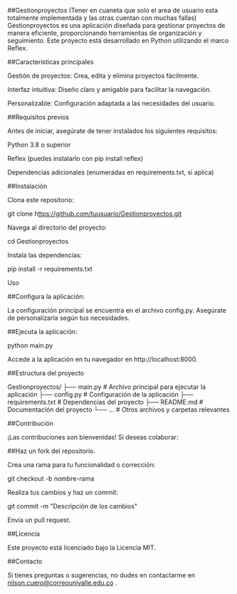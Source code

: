 ##Gestionproyectos
(Tener en cuaneta que solo el area de usuario esta totalmente implementada y las otras cuentan con muchas fallas)
Gestionproyectos es una aplicación diseñada para gestionar proyectos de manera eficiente, proporcionando herramientas de organización y seguimiento. Este proyecto está desarrollado en Python utilizando el marco Reflex.

##Características principales

Gestión de proyectos: Crea, edita y elimina proyectos fácilmente.

Interfaz intuitiva: Diseño claro y amigable para facilitar la navegación.

Personalizable: Configuración adaptada a las necesidades del usuario.

##Requisitos previos

Antes de iniciar, asegúrate de tener instalados los siguientes requisitos:

Python 3.8 o superior

Reflex (puedes instalarlo con pip install reflex)

Dependencias adicionales (enumeradas en requirements.txt, si aplica)

##Instalación

Clona este repositorio:

git clone h[ttps://github.com/tuusuario/Gestionproyectos.git](https://github.com/insanewarlord/GestionProyectos-Reflex.git)

Navega al directorio del proyecto:

cd Gestionproyectos

Instala las dependencias:

pip install -r requirements.txt

Uso

##Configura la aplicación:

La configuración principal se encuentra en el archivo config.py. Asegúrate de personalizarla según tus necesidades.

##Ejecuta la aplicación:

python main.py

Accede a la aplicación en tu navegador en http://localhost:8000.

##Estructura del proyecto

Gestionproyectos/
├── main.py              # Archivo principal para ejecutar la aplicación
├── config.py            # Configuración de la aplicación
├── requirements.txt     # Dependencias del proyecto
├── README.md            # Documentación del proyecto
└── ...                  # Otros archivos y carpetas relevantes

##Contribución

¡Las contribuciones son bienvenidas! Si deseas colaborar:

##Haz un fork del repositorio.

Crea una rama para tu funcionalidad o corrección:

git checkout -b nombre-rama

Realiza tus cambios y haz un commit:

git commit -m "Descripción de los cambios"

Envía un pull request.

##Licencia

Este proyecto está licenciado bajo la Licencia MIT.

##Contacto

Si tienes preguntas o sugerencias, no dudes en contactarme en nilson.cuero@correounivalle.edu.co .


